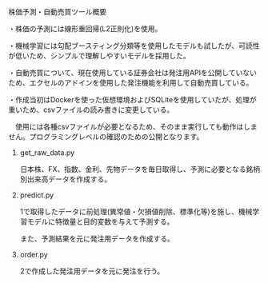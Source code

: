 株価予測・自動売買ツール概要

・株価の予測には線形重回帰(L2正則化)を使用。

・機械学習には勾配ブースティング分類等を使用したモデルも試したが、可読性が低いため、シンプルで理解しやすいモデルを採用した。

・自動売買について、現在使用している証券会社は発注用APIを公開していないため、エクセルのアドインを使用した発注機能を利用して自動売買している。

・作成当初はDockerを使った仮想環境およびSQLiteを使用していたが、処理が重いため、csvファイルの読み書きに変更している。

　使用には各種csvファイルが必要となるため、そのまま実行しても動作はしません。プログラミングレベルの確認のための公開となります。
 

1. get_raw_data.py
 
   日本株、FX、指数、金利、先物データを毎日取得し、予測に必要となる銘柄別出来高データを作成する。

2. predict.py
   
   1で取得したデータに前処理(異常値・欠損値削除、標準化等)を施し、機械学習モデルに特徴量と目的変数を与えて予測する。

   また、予測結果を元に発注用データを作成する。

3. order.py
   
   2で作成した発注用データを元に発注を行う。
